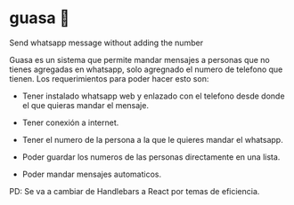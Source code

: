 # guasa 🦖

Send whatsapp message without adding the number


Guasa es un sistema que permite mandar mensajes a personas que no tienes agregadas en whatsapp, solo agregnado el numero de telefono que tienen. Los requerimientos para poder hacer esto son: 

- Tener instalado whatsapp web y enlazado con el telefono desde donde el que quieras mandar el mensaje. 

- Tener conexión a internet. 

- Tener el numero de la persona a la que le quieres mandar el whatsapp. 

- Poder guardar los numeros de las personas directamente en una lista.

- Poder mandar mensajes automaticos.



PD: Se va a cambiar de Handlebars a React por temas de eficiencia.


